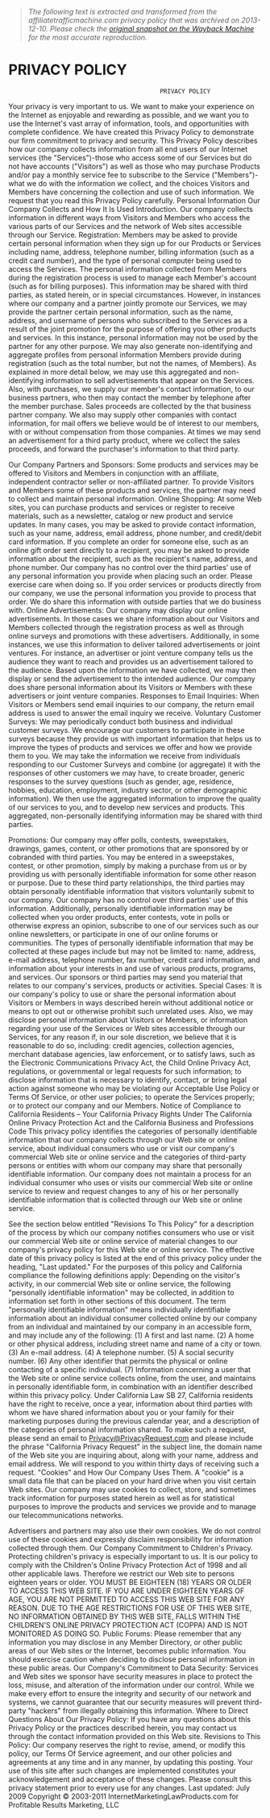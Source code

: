 > *The following text is extracted and transformed from the affiliatetrafficmachine.com privacy policy that was archived on 2013-12-10. Please check the [original snapshot on the Wayback Machine](https://web.archive.org/web/20131210145625id_/http%3A//www.undergroundtraininglab.com/legal/terms_privacy.pdf) for the most accurate reproduction.*

# PRIVACY POLICY

                                              PRIVACY POLICY
Your privacy is very important to us. We want to make your experience on the Internet as enjoyable and
rewarding as possible, and we want you to use the Internet's vast array of information, tools, and
opportunities with complete confidence.
We have created this Privacy Policy to demonstrate our firm commitment to privacy and security. This
Privacy Policy describes how our company collects information from all end users of our Internet
services (the "Services")-those who access some of our Services but do not have accounts ("Visitors") as
well as those who may purchase Products and/or pay a monthly service fee to subscribe to the Service
("Members")-what we do with the information we collect, and the choices Visitors and Members have
concerning the collection and use of such information. We request that you read this Privacy Policy
carefully.
Personal Information Our Company Collects and How It Is Used
Introduction. Our company collects information in different ways from Visitors and Members who
access the various parts of our Services and the network of Web sites accessible through our Service.
Registration: Members may be asked to provide certain personal information when they sign up for our
Products or Services including name, address, telephone number, billing information (such as a credit
card number), and the type of personal computer being used to access the Services. The personal
information collected from Members during the registration process is used to manage each Member's
account (such as for billing purposes). This information may be shared with third parties, as stated
herein, or in special circumstances.
However, in instances where our company and a partner jointly promote our Services, we may provide
the partner certain personal information, such as the name, address, and username of persons who
subscribed to the Services as a result of the joint promotion for the purpose of offering you other
products and services.
In this instance, personal information may not be used by the partner for any other purpose. We may
also generate non-identifying and aggregate profiles from personal information Members provide
during registration (such as the total number, but not the names, of Members). As explained in more
detail below, we may use this aggregated and non-identifying information to sell advertisements that
appear on the Services.
Also, with purchases, we supply our member's contact information, to our business partners, who then
may contact the member by telephone after the member purchase. Sales proceeds are collected by the
that business partner company. We also may supply other companies with contact information, for mail
offers we believe would be of interest to our members, with or without compensation from those
companies. At times we may send an advertisement for a third party product, where we collect the sales
proceeds, and forward the purchaser's information to that third party.


Our Company Partners and Sponsors: Some products and services may be offered to Visitors and
Members in conjunction with an affiliate, independent contractor seller or non-affiliated partner. To
provide Visitors and Members some of these products and services, the partner may need to collect and
maintain personal information.
Online Shopping: At some Web sites, you can purchase products and services or register to receive
materials, such as a newsletter, catalog or new product and service updates. In many cases, you may be
asked to provide contact information, such as your name, address, email address, phone number, and
credit/debit card information.
If you complete an order for someone else, such as an online gift order sent directly to a recipient, you
may be asked to provide information about the recipient, such as the recipient's name, address, and
phone number. Our company has no control over the third parties' use of any personal information you
provide when placing such an order. Please exercise care when doing so.
If you order services or products directly from our company, we use the personal information you
provide to process that order. We do share this information with outside parties that we do business
with.
Online Advertisements: Our company may display our online advertisements. In those cases we share
information about our Visitors and Members collected through the registration process as well as
through online surveys and promotions with these advertisers.
Additionally, in some instances, we use this information to deliver tailored advertisements or joint
ventures. For instance, an advertiser or joint venture company tells us the audience they want to reach
and provides us an advertisement tailored to the audience. Based upon the information we have
collected, we may then display or send the advertisement to the intended audience. Our company does
share personal information about its Visitors or Members with these advertisers or joint venture
companies.
Responses to Email Inquiries: When Visitors or Members send email inquiries to our company, the
return email address is used to answer the email inquiry we receive.
Voluntary Customer Surveys: We may periodically conduct both business and individual customer
surveys. We encourage our customers to participate in these surveys because they provide us with
important information that helps us to improve the types of products and services we offer and how we
provide them to you.
We may take the information we receive from individuals responding to our Customer Surveys and
combine (or aggregate) it with the responses of other customers we may have, to create broader,
generic responses to the survey questions (such as gender, age, residence, hobbies, education,
employment, industry sector, or other demographic information). We then use the aggregated
information to improve the quality of our services to you, and to develop new services and products.
This aggregated, non-personally identifying information may be shared with third parties.


Promotions: Our company may offer polls, contests, sweepstakes, drawings, games, content, or other
promotions that are sponsored by or cobranded with third parties. You may be entered in a
sweepstakes, contest, or other promotion, simply by making a purchase from us or by providing us with
personally identifiable information for some other reason or purpose. Due to these third party
relationships, the third parties may obtain personally identifiable information that visitors voluntarily
submit to our company. Our company has no control over third parties' use of this information.
Additionally, personally identifiable information may be collected when you order products, enter
contests, vote in polls or otherwise express an opinion, subscribe to one of our services such as our
online newsletters, or participate in one of our online forums or communities. The types of personally
identifiable information that may be collected at these pages include but may not be limited to: name,
address, e-mail address, telephone number, fax number, credit card information, and information about
your interests in and use of various products, programs, and services. Our sponsors or third parties may
send you material that relates to our company's services, products or activities.
Special Cases: It is our company's policy to use or share the personal information about Visitors or
Members in ways described herein without additional notice or means to opt out or otherwise prohibit
such unrelated uses.
Also, we may disclose personal information about Visitors or Members, or information regarding your
use of the Services or Web sites accessible through our Services, for any reason if, in our sole discretion,
we believe that it is reasonable to do so, including: credit agencies, collection agencies, merchant
database agencies, law enforcement, or to satisfy laws, such as the Electronic Communications Privacy
Act, the Child Online Privacy Act, regulations, or governmental or legal requests for such information; to
disclose information that is necessary to identify, contact, or bring legal action against someone who
may be violating our Acceptable Use Policy or Terms Of Service, or other user policies; to operate the
Services properly; or to protect our company and our Members.
Notice of Compliance to California Residents – Your California Privacy Rights Under The California Online
Privacy Protection Act and the California Business and Professions Code
This privacy policy identifies the categories of personally identifiable information that our company
collects through our Web site or online service, about individual consumers who use or visit our
company's commercial Web site or online service and the categories of third-party persons or entities
with whom our company may share that personally identifiable information.
Our company does not maintain a process for an individual consumer who uses or visits our commercial
Web site or online service to review and request changes to any of his or her personally identifiable
information that is collected through our Web site or online service.


See the section below entitled "Revisions To This Policy" for a description of the process by which our
company notifies consumers who use or visit our commercial Web site or online service of material
changes to our company's privacy policy for this Web site or online service.
The effective date of this privacy policy is listed at the end of this privacy policy under the heading, "Last
updated."
For the purposes of this policy and California compliance the following definitions apply:
Depending on the visitor's activity, in our commercial Web site or online service, the following
"personally identifiable information" may be collected, in addition to information set forth in other
sections of this document.
The term "personally identifiable information" means individually identifiable information about an
individual consumer collected online by our company from an individual and maintained
by our company in an accessible form, and may include any of the following:
(1) A first and last name.
(2) A home or other physical address, including street name and name of a city or town.
(3) An e-mail address.
(4) A telephone number.
(5) A social security number.
(6) Any other identifier that permits the physical or online contacting of a specific individual.
(7) Information concerning a user that the Web site or online service collects online, from the user, and
maintains in personally identifiable form, in combination with an identifier described within this privacy
policy.
Under California Law SB 27, California residents have the right to receive, once a year, information about
third parties with whom we have shared information about you or your family for their marketing
purposes during the previous calendar year, and a description of the categories of personal information
shared. To make such a request, please send an email to Privacy@PrivacyRequest.com and please
include the phrase "California Privacy Request" in the subject line, the domain name of the Web site you
are inquiring about, along with your name, address and email address. We will respond to you within
thirty days of receiving such a request.
"Cookies" and How Our Company Uses Them. A "cookie" is a small data file that can be placed on your
hard drive when you visit certain Web sites. Our company may use cookies to collect, store, and
sometimes track information for purposes stated herein as well as for statistical purposes to improve
the products and services we provide and to manage our telecommunications networks.


Advertisers and partners may also use their own cookies. We do not control use of these cookies and
expressly disclaim responsibility for information collected through them.
Our Company Commitment to Children's Privacy. Protecting children's privacy is especially important to
us. It is our policy to comply with the Children's Online Privacy Protection Act of 1998 and all other
applicable laws. Therefore we restrict our Web site to persons eighteen years or older.
YOU MUST BE EIGHTEEN (18) YEARS OR OLDER TO ACCESS THIS WEB SITE. IF YOU ARE UNDER EIGHTEEN
YEARS OF AGE, YOU ARE NOT PERMITTED TO ACCESS THIS WEB SITE FOR ANY REASON. DUE TO THE AGE
RESTRICTIONS FOR USE OF THIS WEB SITE, NO INFORMATION OBTAINED BY THIS WEB SITE, FALLS
WITHIN THE CHILDREN'S ONLINE PRIVACY PROTECTION ACT (COPPA) AND IS NOT MONITORED AS
DOING SO.
Public Forums: Please remember that any information you may disclose in any Member Directory, or
other public areas of our Web sites or the Internet, becomes public information. You should exercise
caution when deciding to disclose personal information in these public areas.
Our Company's Commitment to Data Security: Services and Web sites we sponsor have security
measures in place to protect the loss, misuse, and alteration of the information under our control. While
we make every effort to ensure the integrity and security of our network and systems, we cannot
guarantee that our security measures will prevent third-party "hackers" from illegally obtaining this
information.
Where to Direct Questions About Our Privacy Policy: If you have any questions about this Privacy Policy
or the practices described herein, you may contact us through the contact information provided on this
Web site.
Revisions to This Policy: Our company reserves the right to revise, amend, or modify this policy, our
Terms Of Service agreement, and our other policies and agreements at any time and in any manner, by
updating this posting. Your use of this site after such changes are implemented constitutes your
acknowledgement and acceptance of these changes. Please consult this privacy statement prior to every
use for any changes.
Last updated: July 2009
Copyright ©    2003-2011  InternetMarketingLawProducts.com for Profitable Results Marketing, LLC
